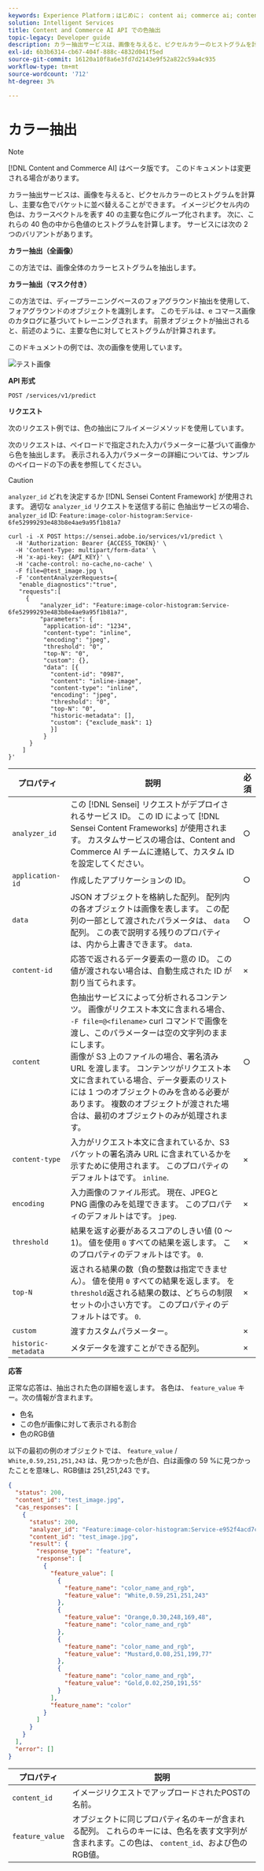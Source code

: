 ```yaml
---
keywords: Experience Platform；はじめに； content ai; commerce ai; content and commerce ai；色抽出；色抽出
solution: Intelligent Services
title: Content and Commerce AI API での色抽出
topic-legacy: Developer guide
description: カラー抽出サービスは、画像を与えると、ピクセルカラーのヒストグラムを計算し、主要な色でバケットに並べ替えることができます。
exl-id: 6b3b6314-cb67-404f-888c-4832d041f5ed
source-git-commit: 16120a10f8a6e3fd7d2143e9f52a822c59a4c935
workflow-type: tm+mt
source-wordcount: '712'
ht-degree: 3%

---
```


# カラー抽出

>[!NOTE]
>
>[!DNL Content and Commerce AI] はベータ版です。 このドキュメントは変更される場合があります。

カラー抽出サービスは、画像を与えると、ピクセルカラーのヒストグラムを計算し、主要な色でバケットに並べ替えることができます。 イメージピクセル内の色は、カラースペクトルを表す 40 の主要な色にグループ化されます。 次に、これらの 40 色の中から色値のヒストグラムを計算します。 サービスには次の 2 つのバリアントがあります。

**カラー抽出（全画像）**

この方法では、画像全体のカラーヒストグラムを抽出します。

**カラー抽出（マスク付き）**

この方法では、ディープラーニングベースのフォアグラウンド抽出を使用して、フォアグラウンドのオブジェクトを識別します。 このモデルは、e コマース画像のカタログに基づいてトレーニングされます。 前景オブジェクトが抽出されると、前述のように、主要な色に対してヒストグラムが計算されます。

このドキュメントの例では、次の画像を使用しています。

![テスト画像](../images/QQAsset1.jpg)

**API 形式**

```http
POST /services/v1/predict
```

**リクエスト**

次のリクエスト例では、色の抽出にフルイメージメソッドを使用しています。

次のリクエストは、ペイロードで指定された入力パラメーターに基づいて画像から色を抽出します。 表示される入力パラメーターの詳細については、サンプルのペイロードの下の表を参照してください。

>[!CAUTION]
>
>`analyzer_id` どれを決定するか [!DNL Sensei Content Framework] が使用されます。 適切な `analyzer_id` リクエストを送信する前に 色抽出サービスの場合、 `analyzer_id` ID:
>`Feature:image-color-histogram:Service-6fe52999293e483b8e4ae9a95f1b81a7`

```SHELL
curl -i -X POST https://sensei.adobe.io/services/v1/predict \
  -H 'Authorization: Bearer {ACCESS_TOKEN}' \
  -H 'Content-Type: multipart/form-data' \
  -H 'x-api-key: {API_KEY}' \
  -H 'cache-control: no-cache,no-cache' \
  -F file=@test_image.jpg \
  -F 'contentAnalyzerRequests={
   "enable_diagnostics":"true",
   "requests":[
     {
         "analyzer_id": "Feature:image-color-histogram:Service-6fe52999293e483b8e4ae9a95f1b81a7",
         "parameters": {
          "application-id": "1234", 
          "content-type": "inline", 
          "encoding": "jpeg", 
          "threshold": "0", 
          "top-N": "0", 
          "custom": {}, 
          "data": [{
            "content-id": "0987", 
            "content": "inline-image", 
            "content-type": "inline", 
            "encoding": "jpeg", 
            "threshold": "0", 
            "top-N": "0", 
            "historic-metadata": [], 
            "custom": {"exclude_mask": 1}
            }]
          }
      }
    ]
}'
```

| プロパティ | 説明 | 必須 |
| --- | --- | --- |
| `analyzer_id` | この [!DNL Sensei] リクエストがデプロイされるサービス ID。 この ID によって [!DNL Sensei Content Frameworks] が使用されます。 カスタムサービスの場合は、Content and Commerce AI チームに連絡して、カスタム ID を設定してください。 | ○ |
| `application-id` | 作成したアプリケーションの ID。 | ○ |
| `data` | JSON オブジェクトを格納した配列。 配列内の各オブジェクトは画像を表します。 この配列の一部として渡されたパラメータは、 `data` 配列。 この表で説明する残りのプロパティは、内から上書きできます。 `data`. | ○ |
| `content-id` | 応答で返されるデータ要素の一意の ID。 この値が渡されない場合は、自動生成された ID が割り当てられます。 | × |
| `content` | 色抽出サービスによって分析されるコンテンツ。 画像がリクエスト本文に含まれる場合、 `-F file=@<filename>` curl コマンドで画像を渡し、このパラメーターは空の文字列のままにします。 <br> 画像が S3 上のファイルの場合、署名済み URL を渡します。 コンテンツがリクエスト本文に含まれている場合、データ要素のリストには 1 つのオブジェクトのみを含める必要があります。 複数のオブジェクトが渡された場合は、最初のオブジェクトのみが処理されます。 | ○ |
| `content-type` | 入力がリクエスト本文に含まれているか、S3 バケットの署名済み URL に含まれているかを示すために使用されます。 このプロパティのデフォルトはです。 `inline`. | × |
| `encoding` | 入力画像のファイル形式。 現在、JPEGと PNG 画像のみを処理できます。 このプロパティのデフォルトはです。 `jpeg`. | × |
| `threshold` | 結果を返す必要があるスコアのしきい値 (0 ～ 1)。 値を使用 `0` すべての結果を返します。 このプロパティのデフォルトはです。 `0`. | × |
| `top-N` | 返される結果の数（負の整数は指定できません）。 値を使用 `0` すべての結果を返します。 を `threshold`返される結果の数は、どちらの制限セットの小さい方です。 このプロパティのデフォルトはです。 `0`. | × |
| `custom` | 渡すカスタムパラメーター。 | × |
| `historic-metadata` | メタデータを渡すことができる配列。 | × |

**応答**

正常な応答は、抽出された色の詳細を返します。 各色は、 `feature_value` キー。次の情報が含まれます。

- 色名
- この色が画像に対して表示される割合
- 色のRGB値

以下の最初の例のオブジェクトでは、 `feature_value` / `White,0.59,251,251,243` は、見つかった色が白、白は画像の 59 %に見つかったことを意味し、RGB値は 251,251,243 です。

```json
{
  "status": 200,
  "content_id": "test_image.jpg",
  "cas_responses": [
    {
      "status": 200,
      "analyzer_id": "Feature:image-color-histogram:Service-e952f4acd7c2425199b476a2eb459635",
      "content_id": "test_image.jpg",
      "result": {
        "response_type": "feature",
        "response": [
          {
            "feature_value": [
              {
                "feature_name": "color_name_and_rgb",
                "feature_value": "White,0.59,251,251,243"
              },
              {
                "feature_value": "Orange,0.30,248,169,48",
                "feature_name": "color_name_and_rgb"
              },
              {
                "feature_name": "color_name_and_rgb",
                "feature_value": "Mustard,0.08,251,199,77"
              },
              {
                "feature_name": "color_name_and_rgb",
                "feature_value": "Gold,0.02,250,191,55"
              }
            ],
            "feature_name": "color"
          }
        ]
      }
    }
  ],
  "error": []
}
```

| プロパティ | 説明 |
| --- | --- |
| `content_id` | イメージリクエストでアップロードされたPOSTの名前。 |
| `feature_value` | オブジェクトに同じプロパティ名のキーが含まれる配列。 これらのキーには、色名を表す文字列が含まれます。この色は、 `content_id`、および色のRGB値。 |
